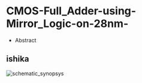 # CMOS-Full_Adder-using-Mirror_Logic-on-28nm-
- Abstract
## ishika
![schematic_synopsys](https://user-images.githubusercontent.com/100487671/156142362-b3200495-c910-420a-bad3-1d60e39cb85f.PNG)
